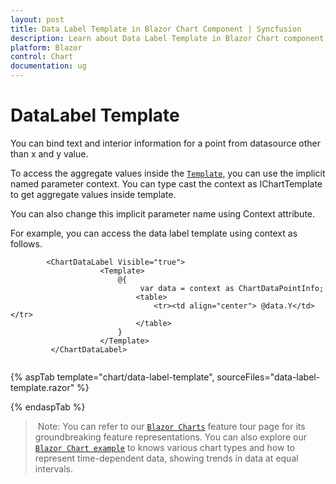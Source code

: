 ```yaml
---
layout: post
title: Data Label Template in Blazor Chart Component | Syncfusion 
description: Learn about Data Label Template in Blazor Chart component of Syncfusion, and more details.
platform: Blazor
control: Chart
documentation: ug
---
```


<!-- markdownlint-disable MD036 -->

# DataLabel Template

You can bind text and interior information for a point from datasource other than x and y value.

To access the aggregate values inside the [`Template`](https://help.syncfusion.com/cr/blazor/Syncfusion.Blazor.Charts.ChartDataLabel.html#Syncfusion_Blazor_Charts_ChartDataLabel_Template), you can use the implicit named parameter context. You can type cast the context as IChartTemplate to get aggregate values inside template.

You can also change this implicit parameter name using Context attribute.

For example, you can access the data label template using context as follows.

```razor
        <ChartDataLabel Visible="true">
                    <Template>
                        @{
                             var data = context as ChartDataPointInfo;
                            <table>
                                <tr><td align="center"> @data.Y</td></tr>
                            </table>
                        }
                    </Template>
         </ChartDataLabel>
  
```

{% aspTab template="chart/data-label-template", sourceFiles="data-label-template.razor" %}

{% endaspTab %}

> Note: You can refer to our [`Blazor Charts`](https://www.syncfusion.com/blazor-components/blazor-charts) feature tour page for its groundbreaking feature representations. You can also explore our [`Blazor Chart example`](https://blazor.syncfusion.com/demos/chart/line?theme=bootstrap4) to knows various chart types and how to represent time-dependent data, showing trends in data at equal intervals.
